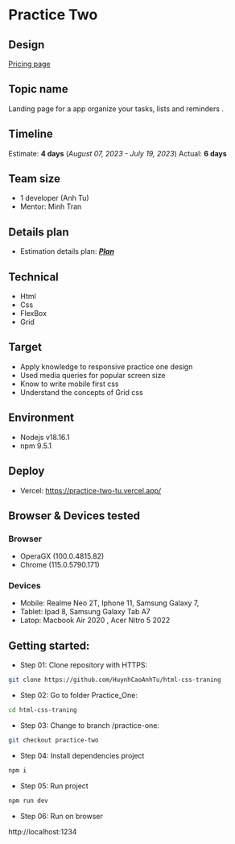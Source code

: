 # Practice Two

## Design 

[Pricing page](https://www.figma.com/file/CEqCsQK6iMmCPMsy307QkF/%F0%9F%9F%A0-Solo-%E2%80%93-SaaS-Landing-Page-Kit?mode=dev)

## Topic name

Landing page for a app organize your tasks, lists and reminders .


## Timeline

Estimate: **4 days** (_August 07, 2023 - July 19, 2023_)
Actual: **6 days**

## Team size

* 1 developer (Anh Tu)
* Mentor: Minh Tran

## Details plan

* Estimation details plan: [**_Plan_**](https://docs.google.com/document/d/1qS_2TZAb3Vc9dQRbmq95HbAvFnBdkFHuMeuar_x8ACg/edit)

## Technical

* Html
* Css
* FlexBox
* Grid

## Target

* Apply knowledge to responsive practice one design
* Used media queries for popular screen size
* Know to write mobile first css
* Understand the concepts of Grid css


## Environment

* Nodejs v18.16.1
* npm 9.5.1


## Deploy

* Vercel: https://practice-two-tu.vercel.app/

## Browser & Devices tested

### Browser

* OperaGX (100.0.4815.82)  
* Chrome (115.0.5790.171)

### Devices

* Mobile: Realme Neo 2T, Iphone 11, Samsung Galaxy 7, 
* Tablet: Ipad 8, Samsung Galaxy Tab A7
* Latop: Macbook Air 2020 , Acer Nitro 5 2022


## Getting started:

- Step 01: Clone repository with HTTPS:

```bash
git clone https://github.com/HuynhCaoAnhTu/html-css-traning
```

- Step 02: Go to folder Practice_One:

```bash
cd html-css-traning
```

- Step 03: Change to branch /practice-one:

```bash
git checkout practice-two
```

- Step 04: Install dependencies project

```bash
npm i
```

- Step 05: Run project

```bash
npm run dev
```

- Step 06: Run on browser

http://localhost:1234
